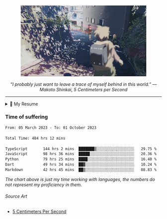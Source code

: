 <p align="center"><img src="asset/header.jpg" width="80%"/></p>
<p align="center"><i>“I probably just want to leave a trace of myself behind in this world.” ― Makoto Shinkai, 5 Centimeters per Second</i></p>

---

<details>
  <summary>📃 My Resume</summary>

### Education

- 📖 **Computer Science**\
📆 10/2021 - present\
📍 **Thang Long University** - Hoang Mai, Hanoi, Vietnam

### Experience

<img align="right" src="https://img.shields.io/badge/Next.js-black?style=flat&logo=next.js&logoColor=white"/>
<img align="right" src="https://img.shields.io/badge/Ant_Design-ant?style=flat&logo=antdesign&logoColor=white&color=%230170FE"/>
<img align="right" src="https://img.shields.io/badge/node.js-6DA55F?style=flat&logo=node.js&logoColor=white"/>


- 👨‍💻 **Frontend Web Intern**\
📆 07/2023 - present\
📍 **MQ ICT Solutions** - Hoang Mai, Hanoi, Vietnam
  
<!--
## Skills

<img align="right" src="https://img.shields.io/badge/Python-3776AB?logo=python&logoColor=white" />


**Programming**

<img align="right" src="https://img.shields.io/badge/Windows-0078D6?logo=windows&logoColor=white" />
-->

</details>

### Time of suffering

<!--START_SECTION:waka-->

```txt
From: 05 March 2023 - To: 01 October 2023

Total Time: 484 hrs 12 mins

TypeScript       144 hrs 2 mins  ███████▒░░░░░░░░░░░░░░░░░   29.75 %
JavaScript       98 hrs 36 mins  █████░░░░░░░░░░░░░░░░░░░░   20.36 %
Python           79 hrs 25 mins  ████░░░░░░░░░░░░░░░░░░░░░   16.40 %
Dart             49 hrs 34 mins  ██▓░░░░░░░░░░░░░░░░░░░░░░   10.24 %
Markdown         42 hrs 45 mins  ██▒░░░░░░░░░░░░░░░░░░░░░░   08.83 %
```

<!--END_SECTION:waka-->

_The chart above is just my time working with languages, the numbers do not represent my proficiency in them._

###### Source Art

-  [5 Centimeters Per Second](https://wallhaven.cc/w/nrowq1)

